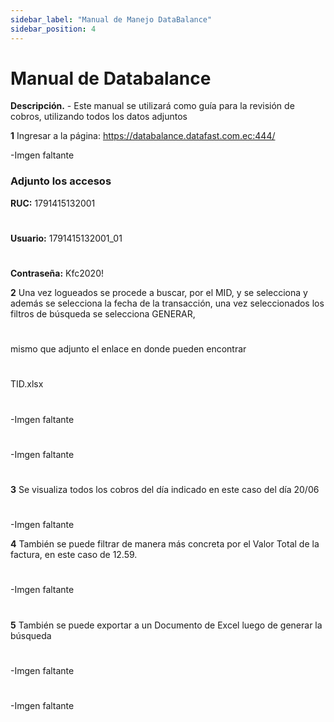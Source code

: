 ```yaml
---
sidebar_label: "Manual de Manejo DataBalance"
sidebar_position: 4
---
```


# Manual de Databalance

**Descripción.** - Este manual se utilizará como guía para la revisión de cobros, utilizando
todos los datos adjuntos

**1** Ingresar a la página: https://databalance.datafast.com.ec:444/

-Imgen faltante

### Adjunto los accesos
**RUC:** 1791415132001 
#
**Usuario:** 1791415132001_01
#
**Contraseña:** Kfc2020!

**2** Una vez logueados se procede a buscar, por el MID, y se selecciona y
además se selecciona la fecha de la transacción, una vez seleccionados
los filtros de búsqueda se selecciona GENERAR,
#
mismo que adjunto el enlace en donde pueden encontrar
#
TID.xlsx
#
-Imgen faltante

#
-Imgen faltante

#
**3** Se visualiza todos los cobros del día indicado en este caso del día 20/06
#
-Imgen faltante


**4** También se puede filtrar de manera más concreta por el Valor Total de la
factura, en este caso de 12.59.
#
-Imgen faltante

#
**5** También se puede exportar a un Documento de Excel luego de generar la
búsqueda
#
-Imgen faltante

#
-Imgen faltante
